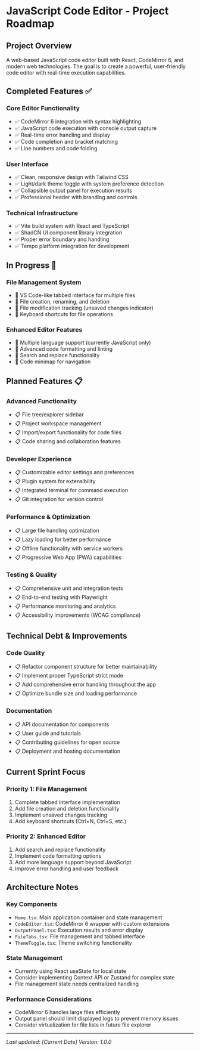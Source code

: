 # JavaScript Code Editor - Project Roadmap

## Project Overview
A web-based JavaScript code editor built with React, CodeMirror 6, and modern web technologies. The goal is to create a powerful, user-friendly code editor with real-time execution capabilities.

## Completed Features ✅

### Core Editor Functionality
- ✅ CodeMirror 6 integration with syntax highlighting
- ✅ JavaScript code execution with console output capture
- ✅ Real-time error handling and display
- ✅ Code completion and bracket matching
- ✅ Line numbers and code folding

### User Interface
- ✅ Clean, responsive design with Tailwind CSS
- ✅ Light/dark theme toggle with system preference detection
- ✅ Collapsible output panel for execution results
- ✅ Professional header with branding and controls

### Technical Infrastructure
- ✅ Vite build system with React and TypeScript
- ✅ ShadCN UI component library integration
- ✅ Proper error boundary and handling
- ✅ Tempo platform integration for development

## In Progress 🚧

### File Management System
- 🚧 VS Code-like tabbed interface for multiple files
- 🚧 File creation, renaming, and deletion
- 🚧 File modification tracking (unsaved changes indicator)
- 🚧 Keyboard shortcuts for file operations

### Enhanced Editor Features
- 🚧 Multiple language support (currently JavaScript only)
- 🚧 Advanced code formatting and linting
- 🚧 Search and replace functionality
- 🚧 Code minimap for navigation

## Planned Features 📋

### Advanced Functionality
- 📋 File tree/explorer sidebar
- 📋 Project workspace management
- 📋 Import/export functionality for code files
- 📋 Code sharing and collaboration features

### Developer Experience
- 📋 Customizable editor settings and preferences
- 📋 Plugin system for extensibility
- 📋 Integrated terminal for command execution
- 📋 Git integration for version control

### Performance & Optimization
- 📋 Large file handling optimization
- 📋 Lazy loading for better performance
- 📋 Offline functionality with service workers
- 📋 Progressive Web App (PWA) capabilities

### Testing & Quality
- 📋 Comprehensive unit and integration tests
- 📋 End-to-end testing with Playwright
- 📋 Performance monitoring and analytics
- 📋 Accessibility improvements (WCAG compliance)

## Technical Debt & Improvements

### Code Quality
- 📋 Refactor component structure for better maintainability
- 📋 Implement proper TypeScript strict mode
- 📋 Add comprehensive error handling throughout the app
- 📋 Optimize bundle size and loading performance

### Documentation
- 📋 API documentation for components
- 📋 User guide and tutorials
- 📋 Contributing guidelines for open source
- 📋 Deployment and hosting documentation

## Current Sprint Focus

### Priority 1: File Management
1. Complete tabbed interface implementation
2. Add file creation and deletion functionality
3. Implement unsaved changes tracking
4. Add keyboard shortcuts (Ctrl+N, Ctrl+S, etc.)

### Priority 2: Enhanced Editor
1. Add search and replace functionality
2. Implement code formatting options
3. Add more language support beyond JavaScript
4. Improve error handling and user feedback

## Architecture Notes

### Key Components
- `Home.tsx`: Main application container and state management
- `CodeEditor.tsx`: CodeMirror 6 wrapper with custom extensions
- `OutputPanel.tsx`: Execution results and error display
- `FileTabs.tsx`: File management and tabbed interface
- `ThemeToggle.tsx`: Theme switching functionality

### State Management
- Currently using React useState for local state
- Consider implementing Context API or Zustand for complex state
- File management state needs centralized handling

### Performance Considerations
- CodeMirror 6 handles large files efficiently
- Output panel should limit displayed logs to prevent memory issues
- Consider virtualization for file lists in future file explorer

---

*Last updated: [Current Date]*
*Version: 1.0.0*
